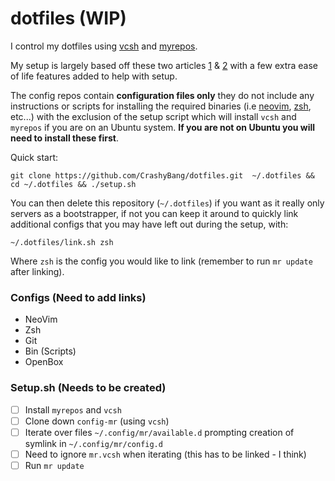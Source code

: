 # dotfiles (WIP)
I control my dotfiles using [vcsh](https://github.com/RichiH/vcsh) and [myrepos](https://myrepos.branchable.com/).

My setup is largely based off these two articles [1](https://pikedom.com/managing-dot-files-with-vcsh-and-myrepo/) & [2](https://blog.tfnico.com/2014/03/managing-dot-files-with-vcsh-and-myrepos.html) with a few extra ease of life features added to help with setup.

The config repos contain **configuration files only** they do not include any instructions or scripts for installing the required binaries (i.e [neovim](https://neovim.io/), [zsh](http://www.zsh.org/), etc...) with the exclusion of the setup script which will install `vcsh` and `myrepos` if you are on an Ubuntu system. **If you are not on Ubuntu you will need to install these first**.

Quick start:
```
git clone https://github.com/CrashyBang/dotfiles.git  ~/.dotfiles && cd ~/.dotfiles && ./setup.sh
```

You can then delete this repository (`~/.dotfiles`) if you want as it really only servers as a bootstrapper, if not you can keep it around to quickly link additional configs that you may have left out during the setup, with:
```
~/.dotfiles/link.sh zsh
```
Where `zsh` is the config you would like to link (remember to run `mr update` after linking). 

### Configs (Need to add links)
- NeoVim
- Zsh
- Git
- Bin (Scripts)
- OpenBox

### Setup.sh (Needs to be created)
- [ ] Install `myrepos` and `vcsh`
- [ ] Clone down `config-mr` (using `vcsh`)
- [ ] Iterate over files `~/.config/mr/available.d` prompting creation of symlink in `~/.config/mr/config.d`
- [ ] Need to ignore `mr.vcsh` when iterating (this has to be linked - I think)
- [ ] Run `mr update`
